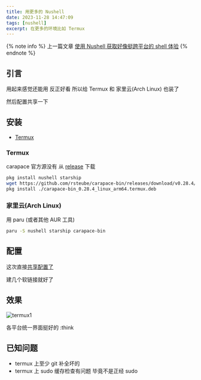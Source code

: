 ```yaml
---
title: 用更多的 Nushell
date: 2023-11-28 14:47:09
tags: [nushell]
excerpt: 在更多的环境比如 Termux
---
```


{% note info %}
上一篇文章 [使用 Nushell 获取好像挺跨平台的 shell 体验](http://localhost:4000/2023/11/28/use-nushell-1.html)
{% endnote %}

## 引言

用起来感觉还能用 反正好看 所以给 Termux 和 家里云(Arch Linux) 也装了

然后配置共享一下

## 安装

- [Termux](https://termux.dev/en/)

### Termux

carapace 官方源没有 从 [release](https://github.com/rsteube/carapace-bin/releases/latest) 下载

```sh
pkg install nushell starship
wget https://github.com/rsteube/carapace-bin/releases/download/v0.28.4/carapace-bin_0.28.4_linux_arm64.termux.deb
pkg install ./carapace-bin_0.28.4_linux_arm64.termux.deb
```

### 家里云(Arch Linux)

用 paru (或者其他 AUR 工具)

```bash
paru -S nushell starship carapace-bin
```

## 配置

这次直接[共享配置了](https://github.com/duzhaokun123/global_config)

建几个软链接就好了

## 效果

![termux1](termux1.png)

各平台统一界面挺好的 :think

## 已知问题

- termux 上至少 git 补全坏的
- termux 上 sudo 缓存检查有问题 毕竟不是正经 sudo